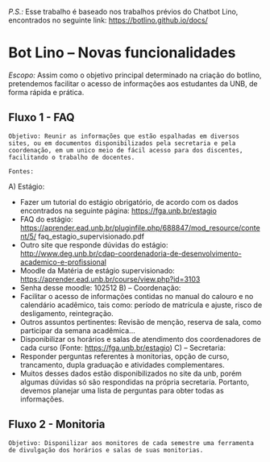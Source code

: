 *P.S.:* Esse trabalho é baseado nos trabalhos prévios do Chatbot Lino, encontrados no seguinte link: https://botlino.github.io/docs/

# Bot Lino – Novas funcionalidades

*Escopo:* Assim como o objetivo principal determinado na criação do botlino, pretendemos facilitar o acesso de informações aos estudantes da UNB, de forma rápida e prática.

## Fluxo 1 - FAQ
	Objetivo: Reunir as informações que estão espalhadas em diversos sites, ou em documentos disponibilizados pela secretaria e pela coordenação, em um unico meio de fácil acesso para dos discentes, facilitando o trabalho de docentes.
	
	Fontes:
A) Estágio:
- Fazer um tutorial do estágio obrigatório, de acordo com os dados encontrados na seguinte página: https://fga.unb.br/estagio
- FAQ do estágio: https://aprender.ead.unb.br/pluginfile.php/688847/mod_resource/content/5/
faq_estagio_supervisionado.pdf
- Outro site que responde dúvidas do estágio: http://www.deg.unb.br/cdap-coordenadoria-de-desenvolvimento-academico-e-profissional
- Moodle da Matéria de estágio supervisionado: https://aprender.ead.unb.br/course/view.php?id=3103
- Senha desse moodle: 102512
B) – Coordenação:
- Facilitar o acesso de informações contidas no manual do calouro e no calendário acadêmico, tais como: período de matrícula e ajuste, risco de desligamento, reintegração.
- Outros assuntos pertinentes: Revisão de menção, reserva de sala, como participar da semana acadêmica...
- Disponibilizar os horários e salas de atendimento dos coordenadores de cada curso (Fonte: https://fga.unb.br/estagio)
C) – Secretaria:
- Responder perguntas referentes à monitorias, opção de curso, trancamento, dupla graduação e atividades complementares.
- Muitos desses dados estão disponibilizados no site da unb, porém algumas dúvidas só são respondidas na própria secretaria. Portanto, devemos planejar uma lista de perguntas para obter todas as informações.

## Fluxo 2 - Monitoria
	Objetivo: Disponilizar aos monitores de cada semestre uma ferramenta de divulgação dos horários e salas de suas monitorias.
